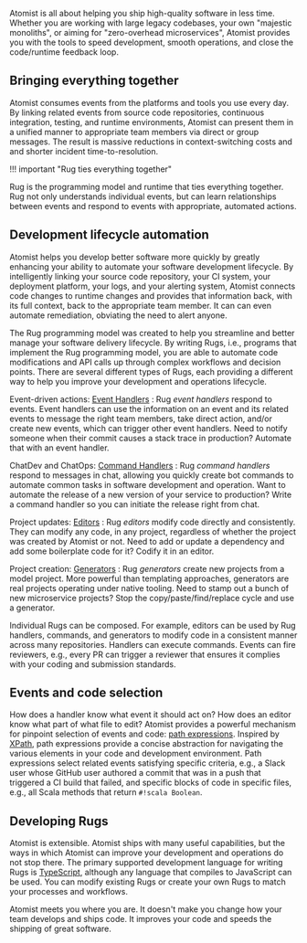 Atomist is all about helping you ship high-quality software in less
time.  Whether you are working with large legacy codebases, your own
"majestic monoliths", or aiming for "zero-overhead microservices",
Atomist provides you with the tools to speed development, smooth
operations, and close the code/runtime feedback loop.

## Bringing everything together

Atomist consumes events from the platforms and tools you use every day.
By linking related events from source code repositories, continuous
integration, testing, and runtime environments, Atomist can present
them in a unified manner to appropriate team members via direct or
group messages.  The result is massive reductions in context-switching
costs and and shorter incident time-to-resolution.

<!-- *That rug really tied the room together, did it not?* -->

!!! important "Rug ties everything together"

Rug is the programming model and runtime that ties everything
together.  Rug not only understands individual events, but can learn
relationships between events and respond to events with appropriate,
automated actions.

## Development lifecycle automation

Atomist helps you develop better software more quickly by greatly
enhancing your ability to automate your software development
lifecycle.  By intelligently linking your source code repository, your
CI system, your deployment platform, your logs, and your alerting
system, Atomist connects code changes to runtime changes and provides
that information back, with its full context, back to the appropriate
team member.  It can can even automate remediation, obviating the need
to alert anyone.

The Rug programming model was created to help you streamline and
better manage your software delivery lifecycle.  By writing Rugs,
i.e., programs that implement the Rug programming model, you are able
to automate code modifications and API calls up through complex
workflows and decision points.  There are several different types of
Rugs, each providing a different way to help you improve your
development and operations lifecycle.

Event-driven actions: <span class="rugs">[Event Handlers][handlers]</span>
:   Rug <span class="mid-text">*event handlers*</span> respond to
    events.  Event handlers can use the information on an event and
    its related events to message the right team members, take direct
    action, and/or create new events, which can trigger other event
    handlers.  Need to notify someone when their commit causes a stack
    trace in production?  Automate that with an event handler.

ChatDev and ChatOps: <span class="rugs">[Command Handlers][commands]</span>
:   Rug <span class="mid-text">*command handlers*</span> respond to
    messages in chat, allowing you quickly create bot commands to
    automate common tasks in software development and operation.  Want
    to automate the release of a new version of your service to
    production?  Write a command handler so you can initiate the
    release right from chat.

Project updates: <span class="rugs">[Editors][editors]</span>
:   Rug <span class="mid-text">*editors*</span> modify code directly and
    consistently.  They can modify any code, in any project,
    regardless of whether the project was created by Atomist or not.
    Need to add or update a dependency and add some boilerplate code
    for it?  Codify it in an editor.

Project creation: <span class="rugs">[Generators][generators]</span>
:   Rug <span class="mid-text">*generators*</span> create new projects
    from a model project.  More powerful than templating approaches,
    generators are real projects operating under native tooling.  Need
    to stamp out a bunch of new microservice projects?  Stop the
    copy/paste/find/replace cycle and use a generator.

<!--
Project compliance: <span class="rugs">[Reviewers][reviewers]</span>
:   Rug <span class="mid-text">*reviewers*</span> ensure a project
    conforms with your standards.  Because Rug understands your code,
    reviewers can check for conformance to coding standards,
    documentation, testing, etc.  Think of a reviewer as an editor,
    without the editing.  Want to check if every Java try/catch block
    falls through to a `#!java catch Throwable`?  Write a reviewer for
    that.
-->

[handlers]: /user-guide/rug/handlers.md
[commands]: /user-guide/rug/commands.md
[editors]: /user-guide/rug/editors.md
[generators]: /user-guide/rug/generators.md
<!-- [reviewers]: /user-guide/rug/reviewers.md -->

Individual Rugs can be composed.  For example, editors can be used by
Rug handlers, commands, and generators to modify code in a consistent
manner across many repositories.  Handlers can execute commands.
Events can fire reviewers, e.g., every PR can trigger a reviewer that
ensures it complies with your coding and submission standards.

## Events and code selection

How does a handler know what event it should act on?  How does an
editor know what part of what file to edit?  Atomist provides a
powerful mechanism for pinpoint selection of events and
code: [path expressions][path].  Inspired by [XPath][xpath], path
expressions provide a concise abstraction for navigating the various
elements in your code and development environment.  Path expressions
select related events satisfying specific criteria, e.g., a Slack user
whose GitHub user authored a commit that was in a push that triggered
a CI build that failed, and specific blocks of code in specific files,
e.g., all Scala methods that return `#!scala Boolean`.

[xpath]: https://en.wikipedia.org/wiki/XPath
[path]: /user-guide/rug/path-expressions.md

## Developing Rugs

Atomist is extensible.  Atomist ships with many useful capabilities,
but the ways in which Atomist can improve your development and
operations do not stop there.  The primary supported development
language for writing Rugs is [TypeScript][ts], although any language
that compiles to JavaScript can be used.  You can modify existing Rugs
or create your own Rugs to match your processes and workflows.

Atomist meets you where you are.  It doesn't make you change how your
team develops and ships code.  It improves your code and speeds the
shipping of great software.

[ts]: https://www.typescriptlang.org/
